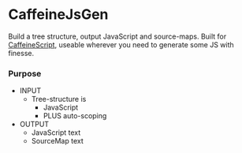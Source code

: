 # CaffeineJsGen

Build a tree structure, output JavaScript and source-maps. Built for [CaffeineScript](http://CaffeineScript.com), useable wherever you need to generate some JS with finesse.

### Purpose

* INPUT
	* Tree-structure is
		* JavaScript
		* PLUS auto-scoping
* OUTPUT
	* JavaScript text
	* SourceMap text